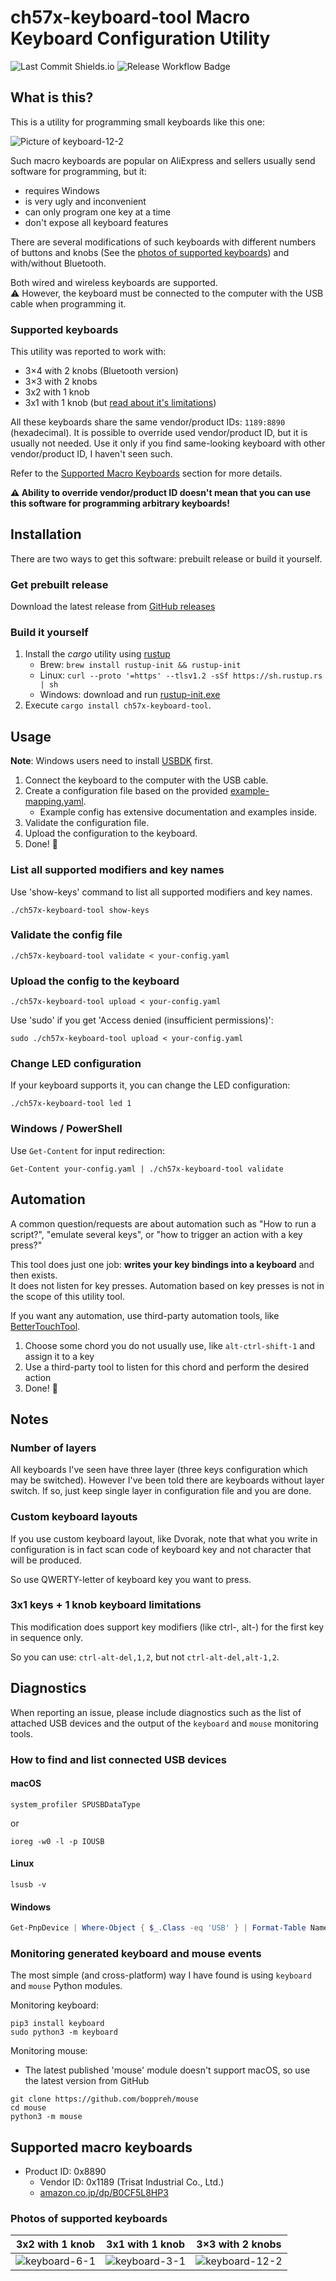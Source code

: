 # ch57x-keyboard-tool Macro Keyboard Configuration Utility

![Last Commit Shields.io](https://img.shields.io/github/last-commit/kriomant/ch57x-keyboard-tool?style=for-the-badge) ![Release Workflow Badge](https://github.com/kriomant/ch57x-keyboard-tool/actions/workflows/release.yml/badge.svg)

## What is this?

This is a utility for programming small keyboards like this one:

![Picture of keyboard-12-2](doc/keyboard-12-2.png)

Such macro keyboards are popular on AliExpress and sellers usually send software for programming, but it:
* requires Windows
* is very ugly and inconvenient
* can only program one key at a time
* don't expose all keyboard features

There are several modifications of such keyboards with different numbers of buttons and knobs (See the [photos of supported keyboards](#photos-of-supported-keyboards)) and with/without Bluetooth.

Both wired and wireless keyboards are supported.  
⚠️ However, the keyboard must be connected to the computer with the USB cable when programming it.

### Supported keyboards

This utility was reported to work with:
* 3×4 with 2 knobs (Bluetooth version)
* 3×3 with 2 knobs
* 3x2 with 1 knob
* 3x1 with 1 knob (but [read about it's limitations](#3x1-keys--1-knob-keyboard-limitations))

All these keyboards share the same vendor/product IDs: `1189:8890` (hexadecimal).
It is possible to override used vendor/product ID, but it is usually not needed.
Use it only if you find same-looking keyboard with other vendor/product ID,
I haven't seen such.

Refer to the [Supported Macro Keyboards](#supported-macro-keyboards) section for more details.

**⚠️ Ability to override vendor/product ID doesn't mean that you can use this software for programming arbitrary keyboards!**

## Installation

There are two ways to get this software: prebuilt release or build it yourself.

### Get prebuilt release

Download the latest release from [GitHub releases](https://github.com/kriomant/ch57x-keyboard-tool/releases)

### Build it yourself

1. Install the *cargo* utility using [rustup](https://rustup.rs/)
    * Brew: `brew install rustup-init && rustup-init`
    * Linux: `curl --proto '=https' --tlsv1.2 -sSf https://sh.rustup.rs | sh`
    * Windows: download and run [rustup-init.exe](https://win.rustup.rs/)
1. Execute `cargo install ch57x-keyboard-tool`.

## Usage

**Note**: Windows users need to install [USBDK](https://github.com/daynix/UsbDk/releases) first.

1. Connect the keyboard to the computer with the USB cable.
1. Create a configuration file based on the provided [example-mapping.yaml](example-mapping.yaml).
    * Example config has extensive documentation and examples inside.
1. Validate the configuration file.
1. Upload the configuration to the keyboard.
1. Done! 🎉

### List all supported modifiers and key names

Use 'show-keys' command to list all supported modifiers and key names.

```shell
./ch57x-keyboard-tool show-keys
```

### Validate the config file

```shell
./ch57x-keyboard-tool validate < your-config.yaml
```

### Upload the config to the keyboard

```shell
./ch57x-keyboard-tool upload < your-config.yaml
```

Use 'sudo' if you get 'Access denied (insufficient permissions)':

```shell
sudo ./ch57x-keyboard-tool upload < your-config.yaml
```

### Change LED configuration

If your keyboard supports it, you can change the LED configuration:

```shell
./ch57x-keyboard-tool led 1
```

### Windows / PowerShell

Use `Get-Content` for input redirection:

```shell
Get-Content your-config.yaml | ./ch57x-keyboard-tool validate
```

## Automation

A common question/requests are about automation such as "How to run a script?", "emulate several keys", or "how to trigger an action with a key press?"

This tool does just one job: **writes your key bindings into a keyboard** and then exists.  
It does not listen for key presses.
Automation based on key presses is not in the scope of this utility tool.

If you want any automation, use third-party automation tools, like [BetterTouchTool](https://folivora.ai/).

1. Choose some chord you do not usually use, like `alt-ctrl-shift-1` and assign it to a key
2. Use a third-party tool to listen for this chord and perform the desired action
3. Done! 🎉

## Notes

### Number of layers

All keyboards I've seen have three layer (three keys configuration which
may be switched). However I've been told there are keyboards without
layer switch. If so, just keep single layer in configuration file and you
are done.

### Custom keyboard layouts

If you use custom keyboard layout, like Dvorak, note that what you
write in configuration is in fact scan code of keyboard key and not
character that will be produced.

So use QWERTY-letter of keyboard key you want to press.

### 3x1 keys + 1 knob keyboard limitations

This modification does support key modifiers (like ctrl-, alt-) for the first key in sequence only.

So you can use: `ctrl-alt-del,1,2`, but not `ctrl-alt-del,alt-1,2`.

## Diagnostics

When reporting an issue, please include diagnostics such as the list of attached USB devices and the output of the `keyboard` and `mouse` monitoring tools.

### How to find and list connected USB devices

#### macOS

```shell
system_profiler SPUSBDataType
```

or

```shell
ioreg -w0 -l -p IOUSB
```

#### Linux

```shell
lsusb -v
```

#### Windows

```powershell
Get-PnpDevice | Where-Object { $_.Class -eq 'USB' } | Format-Table Name, DeviceID, Manufacturer, Status, Description -AutoSize
```

### Monitoring generated keyboard and mouse events

The most simple (and cross-platform) way I have found is using `keyboard` and `mouse` Python modules.

Monitoring keyboard:

```shell
pip3 install keyboard
sudo python3 -m keyboard
```

Monitoring mouse:
* The latest published 'mouse' module doesn't support macOS, so use the latest version from GitHub

```shell
git clone https://github.com/boppreh/mouse
cd mouse
python3 -m mouse
```

## Supported macro keyboards

* Product ID: 0x8890
    * Vendor ID: 0x1189  (Trisat Industrial Co., Ltd.)
    * [amazon.co.jp/dp/B0CF5L8HP3](https://www.amazon.co.jp/dp/B0CF5L8HP3)

### Photos of supported keyboards

| 3x2 with 1 knob                       | 3x1 with 1 knob                       | 3×3 with 2 knobs                        |
| ------------------------------------- | ------------------------------------- | --------------------------------------- |
| ![keyboard-6-1](doc/keyboard-6-1.png) | ![keyboard-3-1](doc/keyboard-3-1.jpg) | ![keyboard-12-2](doc/keyboard-12-2.png) |
